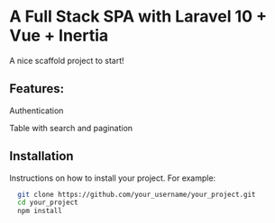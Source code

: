 # A Full Stack SPA with Laravel 10 + Vue + Inertia

A nice scaffold project to start!

## Features:
Authentication

Table with search and pagination

## Installation 

Instructions on how to install your project. For example:

```bash
  git clone https://github.com/your_username/your_project.git
  cd your_project
  npm install